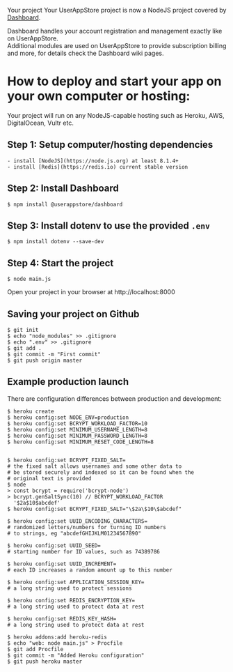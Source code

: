Your project
Your UserAppStore project is now a NodeJS project covered by [Dashboard](https://github.com/userappstore/dashboard).  

Dashboard handles your account registration and management exactly like on UserAppStore.  
Additional modules are used on UserAppStore to provide subscription billing and more, for
details check the Dashboard wiki pages.

# How to deploy and start your app on your own computer or hosting:
Your project will run on any NodeJS-capable hosting such as Heroku, AWS, DigitalOcean, Vultr etc.

## Step 1: Setup computer/hosting dependencies
    - install [NodeJS](https://node.js.org) at least 8.1.4+
    - install [Redis](https://redis.io) current stable version

## Step 2:  Install Dashboard
    $ npm install @userappstore/dashboard

## Step 3:  Install dotenv to use the provided `.env`
    $ npm install dotenv --save-dev

## Step 4: Start the project
    $ node main.js

Open your project in your browser at http://localhost:8000

## Saving your project on Github
    $ git init
    $ echo "node_modules" >> .gitignore
    $ echo ".env" >> .gitignore
    $ git add .
    $ git commit -m "First commit"
    $ git push origin master

## Example production launch
There are configuration differences between production and development:

    $ heroku create
    $ heroku config:set NODE_ENV=production
    $ heroku config:set BCRYPT_WORKLOAD_FACTOR=10
    $ heroku config:set MINIMUM_USERNAME_LENGTH=8
    $ heroku config:set MINIMUM_PASSWORD_LENGTH=8
    $ heroku config:set MINIMUM_RESET_CODE_LENGTH=8

    
    $ heroku config:set BCRYPT_FIXED_SALT=
    # the fixed salt allows usernames and some other data to 
    # be stored securely and indexed so it can be found when the 
    # original text is provided
    $ node
    > const bcrypt = require('bcrypt-node')
    > bcrypt.genSaltSync(10) // BCRYPT_WORKLOAD_FACTOR
      '$2a$10$abcdef'
    $ heroku config:set BCRYPT_FIXED_SALT="\$2a\$10\$abcdef"
    
    $ heroku config:set UUID_ENCODING_CHARACTERS=
    # randomized letters/numbers for turning ID numbers
    # to strings, eg "abcdefGHIJKLM01234567890"
    
    $ heroku config:set UUID_SEED=
    # starting number for ID values, such as 74389786
    
    $ heroku config:set UUID_INCREMENT=
    # each ID increases a random amount up to this number

    $ heroku config:set APPLICATION_SESSION_KEY=
    # a long string used to protect sessions

    $ heroku config:set REDIS_ENCRYPTION_KEY=
    # a long string used to protect data at rest

    $ heroku config:set REDIS_KEY_HASH=
    # a long string used to protect data at rest
    
    $ heroku addons:add heroku-redis
    $ echo "web: node main.js" > Procfile
    $ git add Procfile
    $ git commit -m "Added Heroku configuration"
    $ git push heroku master

    
